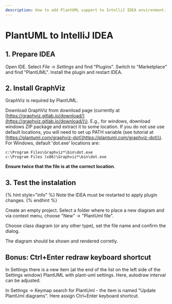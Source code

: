```yaml
---
description: How to add PlantUML support to IntelliJ IDEA environment.
---
```


# PlantUML to IntelliJ IDEA

## 1. Prepare IDEA

Open IDE. Select _File -&gt; Settings_ and find "Plugins". Switch to "Marketplace" and find "PlantUML". Install the plugin and restart IDEA.

## 2. Install GraphViz

GraphViz is required by PlantUML.

Download GraphViz from download page \(currently at [https://graphviz.gitlab.io/download/](https://graphviz.gitlab.io/download/)\). E.g., for windows, download windows ZIP package and extract it to some location. If you do not use use default locations, you will need to set up PATH variable \(see tutorial at [https://plantuml.com/graphviz-dot](https://plantuml.com/graphviz-dot)\). For Windows, default 'dot.exe' locations are:

```text
c:\Program Files\Graphviz*\bin\dot.exe
c:\Program Files (x86)\Graphviz*\bin\dot.exe
```

**Ensure twice that the file is at the correct location**.

## 3. Test the instalation

{% hint style="info" %}
Note the IDEA must be restarted to apply plugin changes.
{% endhint %}

Create an empty project. Select a folder where to place a new diagram and via context menu, choose "New" -&gt; "PlantUml file".

Choose class diagram \(or any other type\), set the file name and confirm the dialog.

The diagram should be shown and rendered corretly.

## Bonus: Ctrl+Enter redraw keyboard shortcut

In Settings there is a new item \(at the end of the list on the left side of the Settings window\) PlantUML with plant-uml settings. Here, autodraw interval can be adjusted.

In Settings -&gt;  Keymap search for PlantUml - the item is named "Update PlantUml diagrams". Here assign Ctrl+Enter keyboard shortcut.

